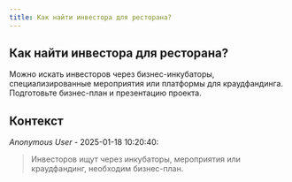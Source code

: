 ```yaml
---
title: Как найти инвестора для ресторана?
---
```


## Как найти инвестора для ресторана?

Можно искать инвесторов через бизнес-инкубаторы, специализированные мероприятия или платформы для краудфандинга. Подготовьте бизнес-план и презентацию проекта.

## Контекст

_Anonymous User_ - 2025-01-18 10:20:40:

> Инвесторов ищут через инкубаторы, мероприятия или краудфандинг, необходим бизнес-план.
